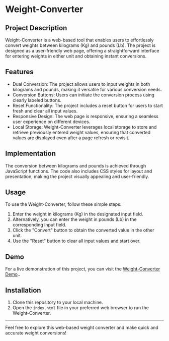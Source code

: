 # Weight-Converter

## Project Description

Weight-Converter is a web-based tool that enables users to effortlessly convert weights between kilograms (Kg) and pounds (Lb). The project is designed as a user-friendly web page, offering a straightforward interface for entering weights in either unit and obtaining instant conversions.

## Features

- Dual Conversion: The project allows users to input weights in both kilograms and pounds, making it versatile for various conversion needs.
- Conversion Buttons: Users can initiate the conversion process using clearly labeled buttons.
- Reset Functionality: The project includes a reset button for users to start fresh and clear all input values.
- Responsive Design: The web page is responsive, ensuring a seamless user experience on different devices.
- Local Storage: Weight-Converter leverages local storage to store and retrieve previously entered weight values, ensuring that converted values are displayed even after a page refresh or revisit.

## Implementation

The conversion between kilograms and pounds is achieved through JavaScript functions. The code also includes CSS styles for layout and presentation, making the project visually appealing and user-friendly.

## Usage

To use the Weight-Converter, follow these simple steps:
1. Enter the weight in kilograms (Kg) in the designated input field.
2. Alternatively, you can enter the weight in pounds (Lb) in the corresponding input field.
3. Click the "Convert" button to obtain the converted value in the other unit.
4. Use the "Reset" button to clear all input values and start over.

## Demo

For a live demonstration of this project, you can visit the [Weight-Converter Demo](https://cs-guram.github.io/MyPortfolio/)..

## Installation

1. Clone this repository to your local machine.
2. Open the `index.html` file in your preferred web browser to run the Weight-Converter.

---

Feel free to explore this web-based weight converter and make quick and accurate weight conversions!
